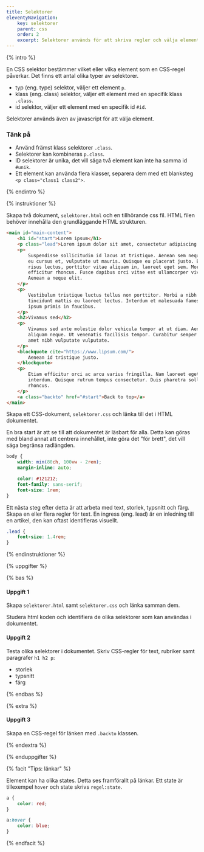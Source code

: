 ```yaml
---
title: Selektorer
eleventyNavigation:
    key: selektorer
    parent: css
    order: 2
    excerpt: Selektorer används för att skriva regler och välja element.
---
```


{% intro %}

En CSS selektor bestämmer vilket eller vilka element som en CSS-regel påverkar. Det finns ett antal olika typer av selektorer.

-   typ (eng. type) selektor, väljer ett element `p`.
-   klass (eng. class) selektor, väljer ett element med en specifik klass `.class`.
-   id selektor, väljer ett element med en specifik id `#id`.

Selektorer används även av javascript för att välja element.

### Tänk på

-   Använd främst klass selektorer ```.class```.
-   Selektorer kan kombineras ```p.class```.
-   ID selektorer är unika, det vill säga två element kan inte ha samma id ```#unik```.
- Ett element kan använda flera klasser, separera dem med ett blanksteg ```<p class="class1 class2">```.

{% endintro %}

{% instruktioner %}

Skapa två dokument, `selektorer.html` och en tillhörande css fil. HTML filen behöver innehålla den grundläggande HTML strukturen.

```html
<main id="main-content">
    <h1 id="start">Lorem ipsum</h1>
    <p class="lead">Lorem ipsum dolor sit amet, consectetur adipiscing elit.</p>
    <p>
        Suspendisse sollicitudin id lacus at tristique. Aenean sem neque, mollis
        eu cursus et, vulputate ut mauris. Quisque eu placerat justo. Etiam
        risus lectus, porttitor vitae aliquam in, laoreet eget sem. Morbi mollis
        efficitur rhoncus. Fusce dapibus orci vitae est ullamcorper viverra.
        Aenean a neque elit.
    </p>
    <p>
        Vestibulum tristique luctus tellus non porttitor. Morbi a nibh non odio
        tincidunt mattis eu laoreet lectus. Interdum et malesuada fames ac ante
        ipsum primis in faucibus.
    </p>
    <h2>Vivamus sed</h2>
    <p>
        Vivamus sed ante molestie dolor vehicula tempor at ut diam. Aenean in
        aliquam neque. Ut venenatis facilisis tempor. Curabitur semper ipsum sit
        amet nibh vulputate vulputate.
    </p>
    <blockquote cite="https://www.lipsum.com/">
        Aenean id tristique justo.
    </blockquote>
    <p>
        Etiam efficitur orci ac arcu varius fringilla. Nam laoreet eget nunc ut
        interdum. Quisque rutrum tempus consectetur. Duis pharetra sollicitudin
        rhoncus.
    </p>
    <a class="backto" href="#start">Back to top</a>
</main>
```

Skapa ett CSS-dokument, `selektorer.css` och länka till det i HTML dokumentet.

En bra start är att se till att dokumentet är läsbart för alla. Detta kan göras med bland annat att centrera innehållet, inte göra det "för brett", det vill säga begränsa radlängden.

```css
body {
    width: min(80ch, 100vw - 2rem);
    margin-inline: auto;

    color: #121212;
    font-family: sans-serif;
    font-size: 1rem;
}
```

Ett nästa steg efter detta är att arbeta med text, storlek, typsnitt och färg. Skapa en eller flera regler för text. En ingress (eng. lead) är en inledning till en artikel, den kan oftast identifieras visuellt.

```css
.lead {
    font-size: 1.4rem;
}
```

{% endinstruktioner %}

{% uppgifter %}

{% bas %}

#### Uppgift 1

Skapa `selektorer.html` samt `selektorer.css` och länka samman dem.

Studera html koden och identifiera de olika selektorer som kan användas i dokumentet.

#### Uppgift 2

Testa olika selektorer i dokumentet.
Skriv CSS-regler för text, rubriker samt paragrafer `h1 h2 p`:

-   storlek
-   typsnitt
-   färg

{% endbas %}

{% extra %}

#### Uppgift 3

Skapa en CSS-regel för länken med `.backto` klassen.

{% endextra %}

{% enduppgifter %}

{% facit "Tips: länkar" %}

Element kan ha olika states. Detta ses framförallt på länkar. Ett state är tillexempel `hover` och state skrivs `regel:state`.

```css
a {
    color: red;
}

a:hover {
    color: blue;
}
```

{% endfacit %}
